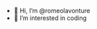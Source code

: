- 👋 Hi, I’m @romeolavonture
- 👀 I’m interested in coding 

<!---
romeolavonture/romeolavonture is a ✨ special ✨ repository because its `README.md` (this file) appears on your GitHub profile.
You can click the Preview link to take a look at your changes.
--->
